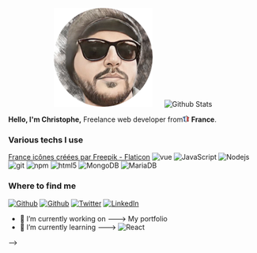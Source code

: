 
<p align="center">
  <img src="https://github.com/ackheron/ackheron/blob/master/imgGit/avatar.png" alt="Christophe Romand" height="200" style="margin-right: 20px"/>
  <img src="https://github-readme-stats.vercel.app/api?username=Ackheron&show_icons=true&theme=graywhite" alt="Github Stats" />
</p>
<p>
  <strong>Hello, I'm Christophe,</strong> Freelance web developer from<img src="https://github.com/ackheron/ackheron/blob/master/imgGit/france.png" width="13"/> <b>France</b>.
</p>
<h3>Various techs I use</h3>
<p>
  <a href="https://www.flaticon.com/fr/icones-gratuites/france" title="france icônes">France icônes créées par Freepik - Flaticon</a>
  <img alt="vue" src="https://img.shields.io/badge/-Vue-4fc08d?style=flat-square&logo=Vue.js&logoColor=white" />  
  <img alt="JavaScript" src="https://img.shields.io/badge/-TypeScript-007ACC?style=flat-square&logo=typescript&logoColor=white" />
  <img alt="Nodejs" src="https://img.shields.io/badge/-Nodejs-43853d?style=flat-square&logo=Node.js&logoColor=white" />
  <img alt="git" src="https://img.shields.io/badge/-Git-F05032?style=flat-square&logo=git&logoColor=white" />
  <img alt="npm" src="https://img.shields.io/badge/-NPM-CB3837?style=flat-square&logo=npm&logoColor=white" />
  <img alt="html5" src="https://img.shields.io/badge/-HTML5-E34F26?style=flat-square&logo=html5&logoColor=white" />
  <img alt="MongoDB" src="https://img.shields.io/badge/-MongoDB-13aa52?style=flat-square&logo=mongodb&logoColor=white" />
  <img alt="MariaDB" src="https://img.shields.io/badge/MariaDB-003545?style=flat-square&logo=mariadb&logoColor=white" />

</p>

  <h3>Where to find me</h3>
<p>
  <a href="https://github.com/ackheron" target="_blank"><img alt="Github" src="https://img.shields.io/badge/GitHub-%2312100E.svg?&style=for-the-badge&logo=Github&logoColor=white" /></a>
  <a href="https://gitlab.com/ackheron" target="_blank"><img alt="Github" src="https://img.shields.io/badge/gitlab-%23181717.svg?style=for-the-badge&logo=gitlab&logoColor=white" /></a> 
  <a href="https://twitter.com/ackheronDotCom" target="_blank"><img alt="Twitter" src="https://img.shields.io/badge/twitter-%231DA1F2.svg?&style=for-the-badge&logo=twitter&logoColor=white" /></a>
  <a href="https://www.linkedin.com/in/cromand/" target="_blank"><img alt="LinkedIn" src="https://img.shields.io/badge/linkedin-%230077B5.svg?&style=for-the-badge&logo=linkedin&logoColor=white" /></a> 

</p>


- 🔭 I’m currently working on ---> My portfolio
- 🌱 I’m currently learning ---> <img alt="React" src="https://img.shields.io/badge/react-%2320232a.svg?style=fflat-square&logo=react&logoColor=%2361DAFB" />

-->
